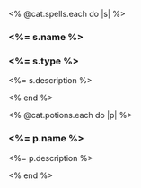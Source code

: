 <!-- Cat.spells iterator -->
<% @cat.spells.each do |s| %>
  <h3><%= s.name %></h3>
  <h3><%= s.type %></h3>
  <p><%= s.description %></p>
<% end %>

<!-- Cat.potions iterator -->
<% @cat.potions.each do |p| %>
  <h3><%= p.name %></h3>
  <p><%= p.description %></p>
<% end %>

